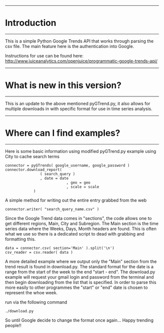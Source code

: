 ********************************************************************************

# Introduction

********************************************************************************

This is a simple Python Google Trends API that works through parsing the csv file.
The main feature here is the authentication into Google.

Instructions for use can be found here:
http://www.juiceanalytics.com/openjuice/programmatic-google-trends-api/




********************************************************************************

# What is new in this version?

********************************************************************************

This is an update to the above mentioned pyGTrend.py, it also allows for multiple downloads
in with specific format for use in time series analysis.




********************************************************************************

# Where can I find examples?

********************************************************************************
Here is some basic information using modified pyGTrend.py
example using City to cache search terms

	connector = pyGTrends( google_username, google_password )
	connector.download_report( 
			  		( search_query ) 
					, date = date
                        		, geo = geo
                        		, scale = scale 
				 )

A simple method for writing out the entire entry grabbed from the web
    
	connector.writer( "search_query_name.csv" )

Since the Google Trend data comes in "sections", the code allows one to get different
regions, Main, City and Subregion. The Main section is the time series data where the 
Weeks, Days, Month headers are found. This is often what we use so there is a dedicated
script to dead with grabbing and formatting this.

	data = connector.csv( section='Main' ).split('\n')
	csv_reader = csv.reader( data )


A more detailed example where we output only the "Main" section from the trend result is found
in download.py. The standard format for the date is a range from the start of the week to the end "start - end".
The download.py example will request your gmail login and password from the terminal and
then begin downloading from the list that is specified. In order to parse this more easily
to other programmes the "start" or "end" date is chosen to represent the whoe week.

run via the following command

	./download.py


So until Google decide to change the format once again... Happy trending people!!
